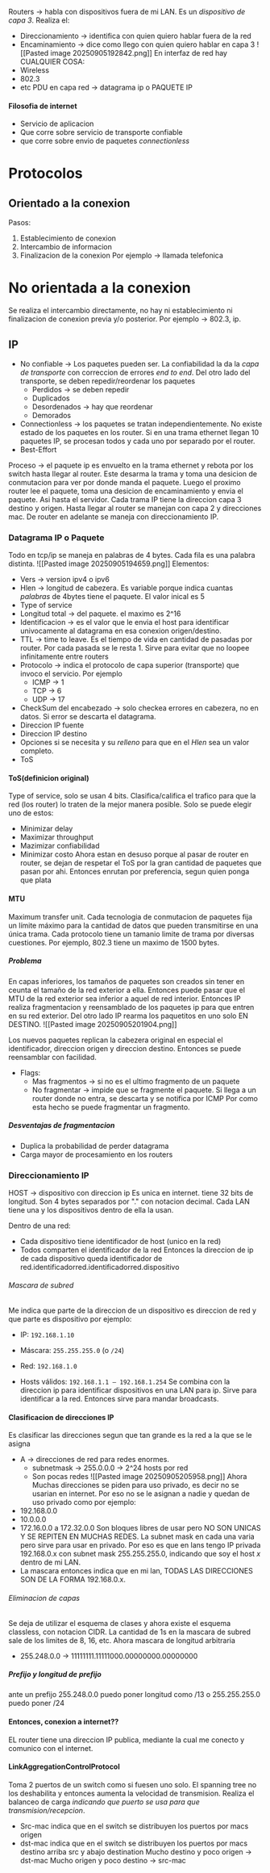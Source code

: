 Routers -> habla con dispositivos fuera de mi LAN. Es un *dispositivo de capa 3*. Realiza el:
- Direccionamiento -> identifica con quien quiero hablar fuera de la red
- Encaminamiento -> dice como llego con quien quiero hablar en capa 3
![[Pasted image 20250905192842.png]]
En interfaz de red hay CUALQUIER COSA:
- Wireless
- 802.3
- etc
PDU  en capa red -> datagrama ip o PAQUETE IP
#### Filosofia de internet
- Servicio de aplicacion
- Que corre sobre servicio de transporte confiable
- que corre sobre envio de paquetes *connectionless*
# Protocolos
## Orientado a la conexion
Pasos:
1. Establecimiento de conexion
2. Intercambio de informacion
3. Finalizacion de la conexion
Por ejemplo -> llamada telefonica

# No orientada a la conexion
Se realiza el intercambio directamente, no hay ni establecimiento ni finalizacion de conexion previa y/o posterior.
Por ejemplo -> 802.3, ip.

## IP
- No confiable -> Los paquetes pueden ser. La confiabilidad la da la *capa de transporte* con correccion de errores *end to end*. Del otro lado del transporte, se deben repedir/reordenar los paquetes
	- Perdidos -> se deben repedir
	- Duplicados 
	- Desordenados -> hay que reordenar
	- Demorados
- Connectionless -> los paquetes se tratan independientemente. No existe estado de los paquetes en los router. Si en una trama ethernet llegan 10 paquetes IP, se procesan todos y cada uno por separado por el router.
- Best-Effort

Proceso -> el paquete ip es envuelto en la trama ethernet y rebota por los switch hasta llegar al router. Este desarma la trama y toma una desicion de conmutacion para ver por donde manda el paquete. Luego el proximo router lee el paquete, toma una desicion de encaminamiento y envia el paquete. Asi hasta el servidor.
Cada trama IP tiene la direccion capa 3 destino y origen. Hasta llegar al router se manejan con capa  2 y direcciones mac. De router en adelante se maneja con direccionamiento IP.

### Datagrama IP o Paquete
Todo en tcp/ip se maneja en palabras de 4 bytes. Cada fila es una palabra distinta.
![[Pasted image 20250905194659.png]]
Elementos:
- Vers -> version ipv4 o ipv6
- Hlen -> longitud de cabezera. Es variable porque indica cuantas *palabras* de 4bytes tiene el paquete. El valor inical es 5
- Type of service
- Longitud total -> del paquete. el maximo es 2^16
- Identificacion -> es el valor que le envia el host para identificar univocamente al datagrama en esa conexion origen/destino.
- TTL -> time to leave. Es el tiempo de vida en cantidad de pasadas por router. Por cada pasada se le resta 1. Sirve para evitar que no loopee infinitamente entre routers
- Protocolo -> indica el protocolo de capa superior (transporte) que invoco el servicio. Por ejemplo
	- ICMP -> 1
	- TCP -> 6
	- UDP -> 17
- CheckSum del encabezado -> solo checkea errores en cabezera, no en datos. Si error se descarta el datagrama.
- Direccion IP fuente
- Direccion IP destino
- Opciones si se necesita y su *relleno* para que en el *Hlen* sea un valor completo.
- ToS
#### ToS(definicion original)
Type of service, solo se usan 4 bits. Clasifica/califica el trafico para que la red (los router) lo traten de la mejor manera posible. Solo se puede elegir uno de estos:
- Minimizar delay
- Maximizar throughput
- Mazimizar confiabilidad
- Minimizar costo
Ahora estan en desuso porque al pasar de router en router, se dejan de respetar el ToS por la gran cantidad de paquetes que pasan por ahi. Entonces enrutan por preferencia, segun quien ponga que plata

#### MTU
Maximum transfer unit. Cada tecnologia de conmutacion de paquetes fija un límite
máximo para la cantidad de datos que pueden transmitirse en una única trama. Cada protocolo tiene un tamanio limite de trama por diversas cuestiones. Por ejemplo, 802.3 tiene un maximo de 1500 bytes.

##### Problema
En capas inferiores, los tamaños de paquetes son creados sin tener en ceunta el tamaño de la red exterior a ella. Entonces puede pasar que el MTU de la red exterior sea inferior a aquel de red interior. 
Entonces IP realiza fragmentacion y reensamblado de los paquetes ip para que entren en su red exterior. Del otro lado IP rearma los paquetitos en uno solo EN DESTINO.
![[Pasted image 20250905201904.png]]

Los nuevos  paquetes replican la cabezera original en especial el identificador, direccion origen y direccion destino. Entonces se puede reensamblar con facilidad.
- Flags:
	- Mas fragmentos -> si no es el ultimo fragmento de un paquete
	- No fragmentar -> impide que se fragmente el paquete. Si llega a un router donde no entra, se descarta y se notifica por ICMP
Por como esta hecho se puede fragmentar un fragmento.
##### Desventajas de fragmentacion
- Duplica la probabilidad de perder datagrama
- Carga mayor de procesamiento en los routers

### Direccionamiento IP
HOST -> dispositivo con direccion ip
Es unica en internet. tiene 32 bits de longitud. Son 4 bytes separados por "." con notacion decimal. Cada LAN tiene una y los dispositivos dentro de ella la usan.

Dentro de una red:
- Cada dispositivo tiene identificador de host (unico en la red)
- Todos comparten el identificador de la red
Entonces la direccion de ip de cada dispositivo queda
identificador de red.identificadorred.identificadorred.dispositivo

###### Mascara de subred
Me indica que parte de la direccion de un dispositivo es direccion de red y que parte es dispositivo por ejemplo:
- IP: `192.168.1.10`
    
- Máscara: `255.255.255.0` (o `/24`)
    
- Red: `192.168.1.0`
    
- Hosts válidos: `192.168.1.1 – 192.168.1.254`
Se combina con la direccion ip para identificar dispositivos en una LAN para ip. Sirve para identificar a la red. Entonces sirve para mandar broadcasts. 

#### Clasificacion de direcciones IP
Es clasificar las direcciones segun que tan grande es la red a la que se le asigna
- A -> direcciones de red para redes enormes. 
	- subnetmask -> 255.0.0.0 -> 2^24 hosts por red
	- Son pocas redes
![[Pasted image 20250905205958.png]]
Ahora Muchas direcciones se piden para uso privado, es decir no se usarian en internet. Por eso no se le asignan a nadie y quedan de uso privado como por ejemplo:
- 192.168.0.0
- 10.0.0.0
- 172.16.0.0 a 172.32.0.0
Son bloques libres de usar pero NO SON UNICAS Y SE REPITEN EN MUCHAS REDES. La subnet mask en cada una varia pero sirve para usar en privado.
Por eso es que en lans tengo IP privada 192.168.0.x con subnet mask 255.255.255.0, indicando que soy el host *x* dentro de mi LAN.
- La mascara entonces indica que en mi lan, TODAS LAS DIRECCIONES SON DE LA FORMA 192.168.0.x.
###### Eliminacion de capas
Se deja de utilizar el esquema de clases y ahora existe el esquema classless, con notacion CIDR. La cantidad de 1s en la mascara de subred sale de los limites de 8, 16, etc. Ahora mascara de longitud arbitraria
- 255.248.0.0 -> 11111111.11111000.00000000.00000000
##### Prefijo y longitud de prefijo
ante un prefijo
255.248.0.0 puedo poner longitud como /13
o 255.255.255.0 puedo poner /24


#### Entonces, conexion a internet??
EL router tiene una direccion IP publica, mediante la cual me conecto y comunico con el internet.
#### LinkAggregationControlProtocol
Toma 2 puertos de un switch como si fuesen uno solo. El spanning tree no los deshabilita y entonces aumenta la velocidad de transmision. Realiza el balanceo de carga *indicando que puerto se usa para que transmision/recepcion*.
- Src-mac indica que en el switch se distribuyen los puertos por macs origen
- dst-mac indica que en el switch se distribuyen los puertos por macs destino
arriba src y abajo destination
Mucho destino y poco origen -> dst-mac
Mucho origen y poco destino -> src-mac


